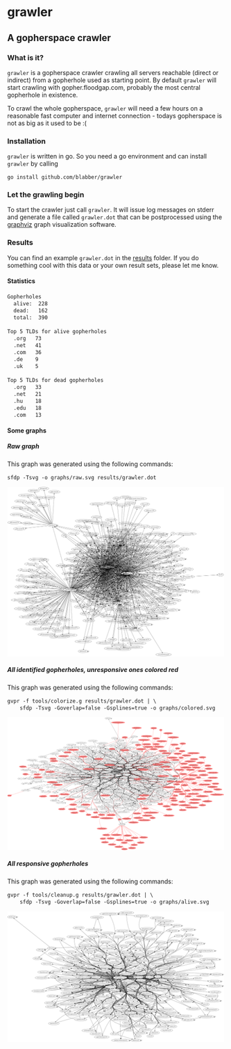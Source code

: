 grawler
=======

A gopherspace crawler
---------------------

### What is it?

`grawler` is a gopherspace crawler crawling all servers reachable (direct or
indirect) from a gopherhole used as starting point. By default `grawler` will
start crawling with gopher.floodgap.com, probably the most central gopherhole in
existence.

To crawl the whole gopherspace, `grawler` will need a few hours on a reasonable
fast computer and internet connection - todays gopherspace is not as big as it
used to be :(

### Installation

`grawler` is written in go. So you need a go environment and can install
`grawler` by calling

	go install github.com/blabber/grawler

### Let the grawling begin

To start the crawler just call `grawler`. It will issue log messages on stderr
and generate a file called `grawler.dot` that can be postprocessed using the
[graphviz](http://www.graphviz.org) graph visualization software.

### Results

You can find an example `grawler.dot` in the [results](./results) folder. If you
do something cool with this data or your own result sets, please let me know.

#### Statistics

	Gopherholes
	  alive:  228
	  dead:   162
	  total:  390
	
	Top 5 TLDs for alive gopherholes
	  .org   73
	  .net   41
	  .com   36
	  .de    9
	  .uk    5
	
	Top 5 TLDs for dead gopherholes
	  .org   33
	  .net   21
	  .hu    18
	  .edu   18
	  .com   13

#### Some graphs

##### Raw graph

This graph was generated using the following commands:

	sfdp -Tsvg -o graphs/raw.svg results/grawler.dot

<a href="./graphs/raw.svg" target="_blank">
	<img src="./graphs/raw.svg" style="width: 500px;"/>
</a>

##### All identified gopherholes, unresponsive ones colored red

This graph was generated using the following commands:

	gvpr -f tools/colorize.g results/grawler.dot | \
		sfdp -Tsvg -Goverlap=false -Gsplines=true -o graphs/colored.svg

<a href="./graphs/colored.svg" target="_blank">
	<img src="./graphs/colored.svg" style="width: 500px;"/>
</a>

##### All responsive gopherholes

This graph was generated using the following commands:

	gvpr -f tools/cleanup.g results/grawler.dot | \
		sfdp -Tsvg -Goverlap=false -Gsplines=true -o graphs/alive.svg

<a href="./graphs/alive.svg" target="_blank">
	<img src="./graphs/alive.svg" style="width: 500px;"/>
</a>

